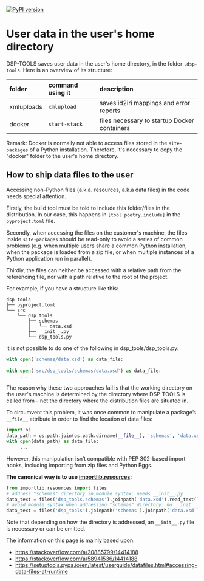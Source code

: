 [![PyPI version](https://badge.fury.io/py/dsp-tools.svg)](https://badge.fury.io/py/dsp-tools)

# User data in the user's home directory

DSP-TOOLS saves user data in the user's home directory, 
in the folder `.dsp-tools`. 
Here is an overview of its structure:

| folder     | command using it | description                                  |
|:-----------|:-----------------|:---------------------------------------------|
| xmluploads | `xmlupload`      | saves id2iri mappings and error reports      |
| docker     | `start-stack`    | files necessary to startup Docker containers |

Remark: Docker is normally not able to access files 
stored in the `site-packages` of a Python installation.
Therefore, it's necessary to copy the "docker" folder
to the user's home directory.



## How to ship data files to the user

Accessing non-Python files (a.k.a. resources, a.k.a data files) 
in the code needs special attention.

Firstly, the build tool must be told to include this folder/files in the distribution.
In our case, this happens in `[tool.poetry.include]` in the `pyproject.toml` file.

Secondly, when accessing the files on the customer's machine, 
the files inside `site-packages` should be read-only 
to avoid a series of common problems 
(e.g. when multiple users share a common Python installation, 
when the package is loaded from a zip file, 
or when multiple instances of a Python application run in parallel).

Thirdly, the files can neither be accessed 
with a relative path from the referencing file,
nor with a path relative to the root of the project.

For example, if you have a structure like this:

```
dsp-tools
├── pyproject.toml
└── src
    └── dsp_tools
        ├── schemas
        │   └── data.xsd
        ├── __init__.py
        └── dsp_tools.py
```

it is not possible to do one of the following in dsp_tools/dsp_tools.py:

```python
with open('schemas/data.xsd') as data_file:
     ...
with open('src/dsp_tools/schemas/data.xsd') as data_file:
     ...
```

The reason why these two approaches fail is 
that the working directory on the user's machine 
is determined by the directory where 
DSP-TOOLS is called from - 
not the directory where the distribution files are situated in.

To circumvent this problem,
it was once common to manipulate a package’s `__file__` attribute 
in order to find the location of data files:

```python
import os
data_path = os.path.join(os.path.dirname(__file__), 'schemas', 'data.xsd')
with open(data_path) as data_file:
     ...
```

However, this manipulation isn’t compatible with PEP 302-based import hooks, 
including importing from zip files and Python Eggs.

**The canonical way is to use [importlib.resources](https://docs.python.org/3/library/importlib.resources.html):** 

```python
from importlib.resources import files
# address "schemas" directory in module syntax: needs __init__.py
data_text = files('dsp_tools.schemas').joinpath('data.xsd').read_text()
# avoid module syntax when addressing "schemas" directory: no __init__.py necessary
data_text = files('dsp_tools').joinpath('schemas').joinpath('data.xsd').read_text()
```

Note that depending on how the directory is addressed, 
an `__init__.py` file is necessary or can be omitted.

The information on this page is mainly based upon:
 - https://stackoverflow.com/a/20885799/14414188
 - https://stackoverflow.com/a/58941536/14414188
 - https://setuptools.pypa.io/en/latest/userguide/datafiles.html#accessing-data-files-at-runtime
